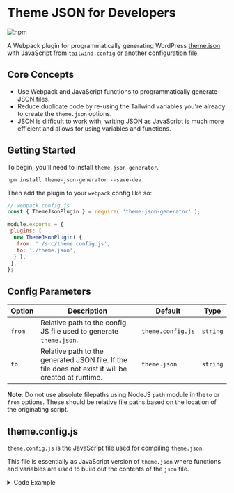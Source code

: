 # Theme JSON for Developers

[![npm](https://img.shields.io/npm/v/theme-json-generator)](https://www.npmjs.com/package/theme-json-generator)


A Webpack plugin for programmatically generating WordPress [theme.json](https://developer.wordpress.org/block-editor/how-to-guides/themes/global-settings-and-styles/) with JavaScript from `tailwind.config` or another configuration file.

## Core Concepts

- Use Webpack and JavaScript functions to programmatically generate JSON files.
- Reduce duplicate code by re-using the Tailwind variables you're already to create the `theme.json` options.
- JSON is difficult to work with, writing JSON as JavaScript is much more efficient and allows for using variables and functions.

## Getting Started

To begin, you'll need to install `theme-json-generator`.

```console
npm install theme-json-generator --save-dev
```

Then add the plugin to your `webpack` config like so:

```js
// webpack.config.js
const { ThemeJsonPlugin } = require( 'theme-json-generator' );

module.exports = {
 plugins: [
  new ThemeJsonPlugin( {
   from: './src/theme.config.js',
   to: './theme.json',
  } ),
 ],
};
```

## Config Parameters

| Option  | Description                                                                                          | Default            | Type      |
|------- |----------------------------------------------------------------------------------------------------- |------------------- |---------- |
| `from` | Relative path to the config JS file used to generate `theme.json`.                                   | `theme.config.js`  | `string`  |
| `to`   | Relative path to the generated JSON file. If the file does not exist it will be created at runtime.  | `theme.json`       | `string`  |

**Note**: Do not use absolute filepaths using NodeJS `path` module in the`to` or `from` options. These should be relative file paths based on the location of the originating script.

## theme.config.js

`theme.config.js` is the JavaScript file used for compiling `theme.json`.

This file is essentially as JavaScript version of `theme.json` where functions and variables are used to build out the contents of the `json` file.

<details>
  <summary>Code Example</summary>

  In the code example below, Tailwind config values are passed into the `theme.config` and are used to generate the `theme.json` options.

  ```js
   // theme.config.js
   const {transform} = require('theme-json-generator'); // Plugin helper for transforming data.
   const {theme} = require('../tailwind.config.js'); // Import Tailwind config.

   module.exports = {
      settings: {
         layout: {
            contentSize: theme.extend.screens.desktop || '',
         },
         typography: {
            lineHeight: false,
            textDecoration: false,
            textTransform: false,
            dropCap: false,
            fontSizes: [],
            fontFamilies: [],
         },
         color: {
            palette: transform('palette', theme.extend.colors),
         },
         blocks: {
            'core/button': {
               color: {
                  background: true,
                  text: true,
                  gradients: [],
                  palette: transform('palette', theme.extend.colors),
               },
            },
            'core/pullquote': {
               border: {
                  radius: false,
                  style: false,
                  color: false,
                  width: false,
               },
               typography: {
                  fontSizes: [],
               },
            },
            'core/buttons': {
               layout: {},
               typography: {
                  fontSizes: [],
               },
            },
            'core/heading': {
               color: {
                  text: true,
                  background: true,
                  palette: transform('palette', theme.extend.colors, [
                     'blue',
                     'teal',
                     'cyan',
                     'black',
                  ]),
                  link: false,
               },
            },
         },
      },
      styles: {
         typography: {
            fontFamily: theme.extend.fontFamily.sans.toString(),
            fontSize: theme.extend.fontSize.base,
            lineHeight: '1.5',
         },
         elements: {
            link: {
               color: {
                  text: theme.extend.colors.blue,
               },
               typography: {
                  textDecoration: 'none',
               },
               ':hover': {
                  color: {
                     text: theme.extend.colors.black,
                  },
               },
               ':focus': {
                  color: {
                     text: theme.extend.colors.black,
                  },
               },
            },
            cite: {
               typography: {
                  fontSize: theme.extend.fontSize['14'],
                  fontStyle: 'normal',
                  fontWeight: '800',
                  textTransform: 'uppercase',
               },
            },
         },
         blocks: {
            'core/quote': {
               typography: {
                  fontSize: theme.extend.fontSize['20'],
                  fontWeight: '400',
               },
               color: {
                  text: theme.extend.colors.text,
                  background: theme.extend.colors.bkg,
               },
               spacing: {
                  padding: {
                     top: theme.spacing[5],
                     right: theme.spacing[5],
                     bottom: theme.spacing[5],
                     left: theme.spacing[5],
                  },
                  margin: {
                     bottom: theme.spacing[5],
                  },
               },
            },
            'core/heading': {
               typography: {
                  fontWeight: '700',
               },
               color: {
                  text: theme.extend.colors.heading,
               },
               spacing: {
                  margin: {
                     bottom: theme.spacing[3],
                  },
               },
            },
            'core/paragraph': {
               typography: {
                  lineHeight: '1.5',
               },
               color: {
                  text: theme.extend.colors.text,
               },
               spacing: {
                  margin: {
                     top: '0',
                     bottom: theme.spacing[5],
                  },
               },
            },
         },
      },
   };
   ```

</details>

